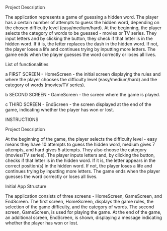 Project Description

The application represents a game of guessing a hidden word. The player has a certain number of attempts to guess the hidden word, depending on the chosen difficulty level (easy/medium/hard). At the beginning, the player selects the category of words to be guessed - movies or TV series. They input letters and by clicking the button, they check if that letter is in the hidden word. If it is, the letter replaces the dash in the hidden word. If not, the player loses a life and continues trying by inputting more letters. The game ends when the player guesses the word correctly or loses all lives.

List of functionalities

a FIRST SCREEN - HomeScreen - the initial screen displaying the rules and where the player chooses the difficulty level (easy/medium/hard) and the category of words (movies/TV series).

b SECOND SCREEN - GameScreen - the screen where the game is played.

c THIRD SCREEN - EndScreen - the screen displayed at the end of the game, indicating whether the player has won or lost.

INSTRUCTIONS

Project Description

At the beginning of the game, the player selects the difficulty level - easy means they have 10 attempts to guess the hidden word, medium gives 7 attempts, and hard gives 5 attempts. They also choose the category (movies/TV series). The player inputs letters and, by clicking the button, checks if that letter is in the hidden word. If it is, the letter appears in the correct position(s) in the hidden word. If not, the player loses a life and continues trying by inputting more letters. The game ends when the player guesses the word correctly or loses all lives.

Initial App Structure

The application consists of three screens - HomeScreen, GameScreen, and EndScreen. The first screen, HomeScreen, displays the game rules, the selection of the game difficulty, and the category of words. The second screen, GameScreen, is used for playing the game. At the end of the game, an additional screen, EndScreen, is shown, displaying a message indicating whether the player has won or lost.
